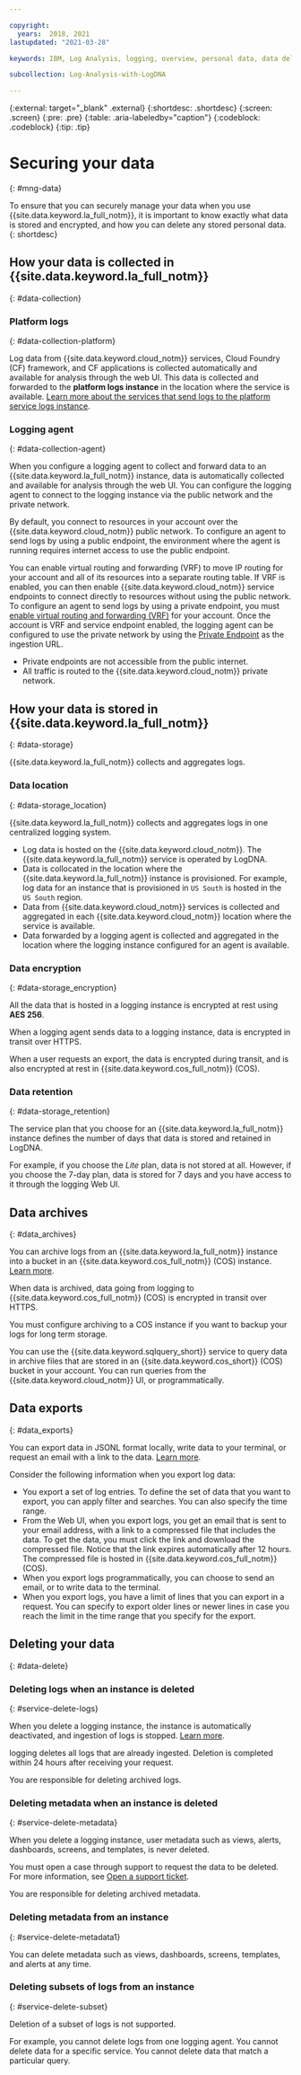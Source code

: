 ```yaml
---

copyright:
  years:  2018, 2021
lastupdated: "2021-03-28"

keywords: IBM, Log Analysis, logging, overview, personal data, data deletion, PHI, data, data security, _service-name_

subcollection: Log-Analysis-with-LogDNA

---
```


{:external: target="_blank" .external}
{:shortdesc: .shortdesc}
{:screen: .screen}
{:pre: .pre}
{:table: .aria-labeledby="caption"}
{:codeblock: .codeblock}
{:tip: .tip}


# Securing your data
{: #mng-data}

To ensure that you can securely manage your data when you use {{site.data.keyword.la_full_notm}}, it is important to know exactly what data is stored and encrypted, and how you can delete any stored personal data.
{: shortdesc}


## How your data is collected in {{site.data.keyword.la_full_notm}}
{: #data-collection}

### Platform logs
{: #data-collection-platform}

Log data from {{site.data.keyword.cloud_notm}} services, Cloud Foundry (CF) framework, and CF applications is collected automatically and available for analysis through the web UI. This data is collected and forwarded to the **platform logs instance** in the location where the service is available. [Learn more about the services that send logs to the platform service logs instance](/docs/Log-Analysis-with-LogDNA?topic=Log-Analysis-with-LogDNA-cloud_services).

### Logging agent
{: #data-collection-agent}

When you configure a logging agent to collect and forward data to an {{site.data.keyword.la_full_notm}} instance, data is automatically collected and available for analysis through the web UI. You can configure the logging agent to connect to the logging instance via the public network and the private network. 

By default, you connect to resources in your account over the {{site.data.keyword.cloud_notm}} public network. To configure an agent to send logs by using a public endpoint, the environment where the agent is running requires internet access to use the public endpoint.

You can enable virtual routing and forwarding (VRF) to move IP routing for your account and all of its resources into a separate routing table. If VRF is enabled, you can then enable {{site.data.keyword.cloud_notm}} service endpoints to connect directly to resources without using the public network. To configure an agent to send logs by using a private endpoint, you must [enable virtual routing and forwarding (VRF)](/docs/account?topic=account-vrf-service-endpoint) for your account. Once the account is VRF and service endpoint enabled, the logging agent can be configured to use the private network by using the [Private Endpoint](/docs/Log-Analysis-with-LogDNA?topic=Log-Analysis-with-LogDNA-endpoints#endpoints_api) as the ingestion URL.
* Private endpoints are not accessible from the public internet. 
* All traffic is routed to the {{site.data.keyword.cloud_notm}} private network. 



## How your data is stored in {{site.data.keyword.la_full_notm}}
{: #data-storage}

{{site.data.keyword.la_full_notm}} collects and aggregates logs. 

### Data location
{: #data-storage_location}

{{site.data.keyword.la_full_notm}} collects and aggregates logs in one centralized logging system.

* Log data is hosted on the {{site.data.keyword.cloud_notm}}. The {{site.data.keyword.la_full_notm}} service is operated by LogDNA.
* Data is collocated in the location where the {{site.data.keyword.la_full_notm}} instance is provisioned. For example, log data for an instance that is provisioned in `US South` is hosted in the `US South` region.
* Data from {{site.data.keyword.cloud_notm}} services is collected and aggregated in each {{site.data.keyword.cloud_notm}} location where the service is available. 
* Data forwarded by a logging agent is collected and aggregated in the location where the logging instance configured for an agent is available.


### Data encryption
{: #data-storage_encryption}

All the data that is hosted in a logging instance is encrypted at rest using **AES 256**.

When a logging agent sends data to a logging instance, data is encrypted in transit over HTTPS.

When a user requests an export, the data is encrypted during transit, and is also encrypted at rest in {{site.data.keyword.cos_full_notm}} (COS).


### Data retention
{: #data-storage_retention}

The service plan that you choose for an {{site.data.keyword.la_full_notm}} instance defines the number of days that data is stored and retained in LogDNA. 

For example, if you choose the *Lite* plan, data is not stored at all. However, if you choose the 7-day plan, data is stored for 7 days and you have access to it through the logging Web UI.



## Data archives
{: #data_archives}

You can archive logs from an {{site.data.keyword.la_full_notm}} instance into a bucket in an {{site.data.keyword.cos_full_notm}} (COS) instance. [Learn more](/docs/Log-Analysis-with-LogDNA?topic=Log-Analysis-with-LogDNA-archiving).

When data is archived, data going from logging to {{site.data.keyword.cos_full_notm}} (COS) is encrypted in transit over HTTPS.

You must configure archiving to a COS instance if you want to backup your logs for long term storage.

You can use the {{site.data.keyword.sqlquery_short}} service to query data in archive files that are stored in an {{site.data.keyword.cos_short}} (COS) bucket in your account. You can run queries from the {{site.data.keyword.cloud_notm}} UI, or programmatically.

## Data exports
{: #data_exports}

You can export data in JSONL format locally, write data to your terminal, or request an email with a link to the data. [Learn more](/docs/Log-Analysis-with-LogDNA?topic=Log-Analysis-with-LogDNA-export).

Consider the following information when you export log data:
* You export a set of log entries. To define the set of data that you want to export, you can apply filter and searches. You can also specify the time range. 
* From the Web UI, when you export logs, you get an email that is sent to your email address, with a link to a compressed file that includes the data. To get the data, you must click the link and download the compressed file. Notice that the link expires automatically after 12 hours. The compressed file is hosted in {{site.data.keyword.cos_full_notm}} (COS).
* When you export logs programmatically, you can choose to send an email, or to write data to the terminal.
* When you export logs, you have a limit of lines that you can export in a request. You can specify to export older lines or newer lines in case you reach the limit in the time range that you specify for the export.



## Deleting your data
{: #data-delete}

### Deleting logs when an instance is deleted
{: #service-delete-logs}

When you delete a logging instance, the instance is automatically deactivated, and ingestion of logs is stopped. [Learn more](/docs/Log-Analysis-with-LogDNA?topic=Log-Analysis-with-LogDNA-remove).

logging deletes all logs that are already ingested. Deletion is completed within 24 hours after receiving your request.

You are responsible for deleting archived logs. 


### Deleting metadata when an instance is deleted
{: #service-delete-metadata}

When you delete a logging instance, user metadata such as views, alerts, dashboards, screens, and templates, is never deleted. 

You must open a case through support to request the data to be deleted. For more information, see [Open a support ticket](/docs/get-support).

You are responsible for deleting archived metadata. 

### Deleting metadata from an instance
{: #service-delete-metadata1}

You can delete metadata such as views, dashboards, screens, templates, and alerts at any time.

### Deleting subsets of logs from an instance
{: #service-delete-subset}

Deletion of a subset of logs is not supported.

For example, you cannot delete logs from one logging agent. You cannot delete data for a specific service. You cannot delete data that match a particular query.

